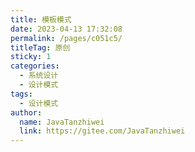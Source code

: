 ```yaml
---
title: 模板模式
date: 2023-04-13 17:32:08
permalink: /pages/c051c5/
titleTag: 原创
sticky: 1
categories:
  - 系统设计
  - 设计模式
tags:
  - 设计模式
author: 
  name: JavaTanzhiwei
  link: https://gitee.com/JavaTanzhiwei
---
```

